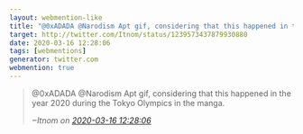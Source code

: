 ```yaml
---
layout: webmention-like
title: "@0xADADA @Narodism Apt gif, considering that this happened in the year 2020 during the Tokyo Olympics in the manga."
target: http://twitter.com/Itnom/status/1239573437879930880
date: 2020-03-16 12:28:06
tags: [webmentions]
generator: twitter.com
webmention: true
---
```




<blockquote class="external-citation">
  <p>
    @0xADADA @Narodism Apt gif, considering that this happened in the year 2020 during the Tokyo Olympics in the manga.
  </p>
  <cite>‒<span class="p-author p-name">Itnom</span>
    on
    <a href="http://twitter.com/Itnom/status/1239573437879930880" rel="external nofollow" target="_blank">2020-03-16 12:28:06</a>
  </cite>
</blockquote>



